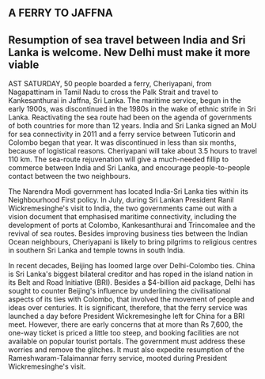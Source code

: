 ## A FERRY TO JAFFNA

## Resumption of sea travel between India and Sri Lanka is welcome. New Delhi must make it more viable

AST SATURDAY, 50 people boarded a ferry, Cheriyapani, from Nagapattinam in Tamil Nadu to cross the Palk Strait and travel to Kankesanthurai in Jaffna, Sri Lanka. The maritime service, begun in the early 1900s, was discontinued in the 1980s in the wake of ethnic strife in Sri Lanka. Reactivating the sea route had been on the agenda of governments of both countries for more than 12 years. India and Sri Lanka signed an MoU for sea connectivity in 2011 and a ferry service between Tuticorin and Colombo began that year. It was discontinued in less than six months, because of logistical reasons. Cheriyapani will take about 3.5 hours to travel 110 km. The sea-route rejuvenation will give a much-needed fillip to commerce between India and Sri Lanka, and encourage people-to-people contact between the two neighbours.

The Narendra Modi government has located India-Sri Lanka ties within its Neighbourhood First policy. In July, during Sri Lankan President Ranil Wickremesinghe's visit to India, the two governments came out with a vision document that emphasised maritime connectivity, including the development of ports at Colombo, Kankesanthurai and Trincomalee and the revival of sea routes. Besides improving business ties between the Indian Ocean neighbours, Cheriyapani is likely to bring pilgrims to religious centres in southern Sri Lanka and temple towns in south India.

In recent decades, Beijing has loomed large over Delhi-Colombo ties. China is Sri Lanka's biggest bilateral creditor and has roped in the island nation in its Belt and Road Initiative (BRI). Besides a \$4-billion aid package, Delhi has sought to counter Beijing's influence by underlining the civilisational aspects of its ties with Colombo, that involved the movement of people and ideas over centuries. It is significant, therefore, that the ferry service was launched a day before President Wickremesinghe left for China for a BRI meet. However, there are early concerns that at more than Rs 7,600, the one-way ticket is priced a little too steep, and booking facilities are not available on popular tourist portals. The government must address these worries and remove the glitches. It must also expedite resumption of the Rameshwaram-Talaimannar ferry service, mooted during President Wickremesinghe's visit.